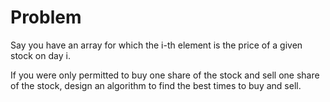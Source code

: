Problem
===
Say you have an array for which the i-th element is the price of a given stock on day i.

If you were only permitted to buy one share of the stock and sell one share of the stock, design an algorithm to find the best times to buy and sell.